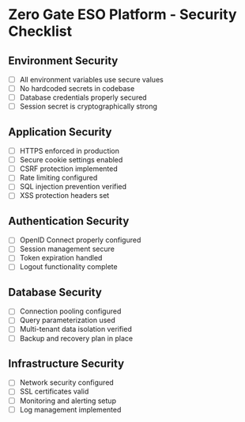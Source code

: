 # Zero Gate ESO Platform - Security Checklist

## Environment Security
- [ ] All environment variables use secure values
- [ ] No hardcoded secrets in codebase
- [ ] Database credentials properly secured
- [ ] Session secret is cryptographically strong

## Application Security
- [ ] HTTPS enforced in production
- [ ] Secure cookie settings enabled
- [ ] CSRF protection implemented
- [ ] Rate limiting configured
- [ ] SQL injection prevention verified
- [ ] XSS protection headers set

## Authentication Security
- [ ] OpenID Connect properly configured
- [ ] Session management secure
- [ ] Token expiration handled
- [ ] Logout functionality complete

## Database Security
- [ ] Connection pooling configured
- [ ] Query parameterization used
- [ ] Multi-tenant data isolation verified
- [ ] Backup and recovery plan in place

## Infrastructure Security
- [ ] Network security configured
- [ ] SSL certificates valid
- [ ] Monitoring and alerting setup
- [ ] Log management implemented
